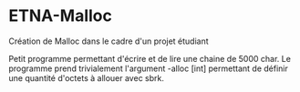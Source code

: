 # ETNA-Malloc
Création de Malloc dans le cadre d'un projet étudiant

Petit programme permettant d'écrire et de lire une chaine de 5000 char.
Le programme prend trivialement l'argument -alloc [int] permettant de définir une quantité
d'octets à allouer avec sbrk.
